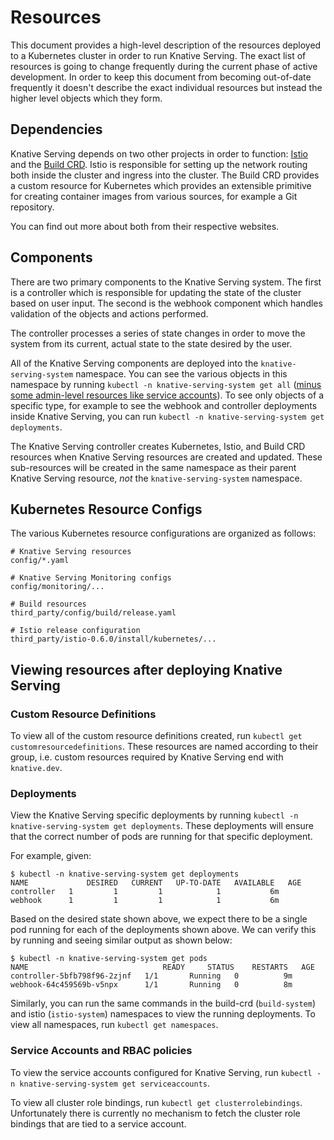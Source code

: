 # Resources

This document provides a high-level description of the resources deployed to a Kubernetes cluster in order to run Knative Serving. The exact list of resources is going to change frequently during the current phase of active development. In order to keep this document from becoming out-of-date frequently it doesn't describe the exact individual resources but instead the higher level objects which they form.

## Dependencies

Knative Serving depends on two other projects in order to function: [Istio][istio] and the [Build CRD][build-crd]. Istio is responsible for setting up the network routing both inside the cluster and ingress into the cluster. The Build CRD provides a custom resource for Kubernetes which provides an extensible primitive for creating container images from various sources, for example a Git repository.

You can find out more about both from their respective websites.

[istio]: https://istio.io/
[build-crd]: https://github.com/knative/build

## Components

There are two primary components to the Knative Serving system. The first is a controller which is responsible for updating the state of the cluster based on user input. The second is the webhook component which handles validation of the objects and actions performed.

The controller processes a series of state changes in order to move the system from its current, actual state to the state desired by the user.

All of the Knative Serving components are deployed into the `knative-serving-system` namespace. You can see the various objects in this namespace by running `kubectl -n knative-serving-system get all` ([minus some admin-level resources like service accounts](https://github.com/kubernetes/kubectl/issues/151)). To see only objects of a specific type, for example to see the webhook and controller deployments inside Knative Serving, you can run `kubectl -n knative-serving-system get deployments`.

The Knative Serving controller creates Kubernetes, Istio, and Build CRD resources when Knative Serving resources are created and updated. These sub-resources will be created in the same namespace as their parent Knative Serving resource, _not_ the `knative-serving-system` namespace.

## Kubernetes Resource Configs

The various Kubernetes resource configurations are organized as follows:

```
# Knative Serving resources
config/*.yaml

# Knative Serving Monitoring configs
config/monitoring/...

# Build resources
third_party/config/build/release.yaml

# Istio release configuration
third_party/istio-0.6.0/install/kubernetes/...
```

## Viewing resources after deploying Knative Serving

### Custom Resource Definitions

To view all of the custom resource definitions created, run `kubectl get customresourcedefinitions`. These resources are named according to their group, i.e. custom resources required by Knative Serving end with `knative.dev`.

### Deployments

View the Knative Serving specific deployments by running `kubectl -n knative-serving-system get deployments`. These deployments will ensure that the correct number of pods are running for that specific deployment.

For example, given:

```
$ kubectl -n knative-serving-system get deployments
NAME             DESIRED   CURRENT   UP-TO-DATE   AVAILABLE   AGE
controller   1         1         1            1           6m
webhook      1         1         1            1           6m
```

Based on the desired state shown above, we expect there to be a single pod running for each of the deployments shown above. We can verify this by running and seeing similar output as shown below:

```
$ kubectl -n knative-serving-system get pods
NAME                              READY     STATUS    RESTARTS   AGE
controller-5bfb798f96-2zjnf   1/1       Running   0          9m
webhook-64c459569b-v5npx      1/1       Running   0          8m
```

Similarly, you can run the same commands in the build-crd (`build-system`) and istio (`istio-system`) namespaces to view the running deployments. To view all namespaces, run `kubectl get namespaces`.

### Service Accounts and RBAC policies

To view the service accounts configured for Knative Serving, run `kubectl -n knative-serving-system get serviceaccounts`.

To view all cluster role bindings, run `kubectl get clusterrolebindings`. Unfortunately there is currently no mechanism to fetch the cluster role bindings that are tied to a service account.
